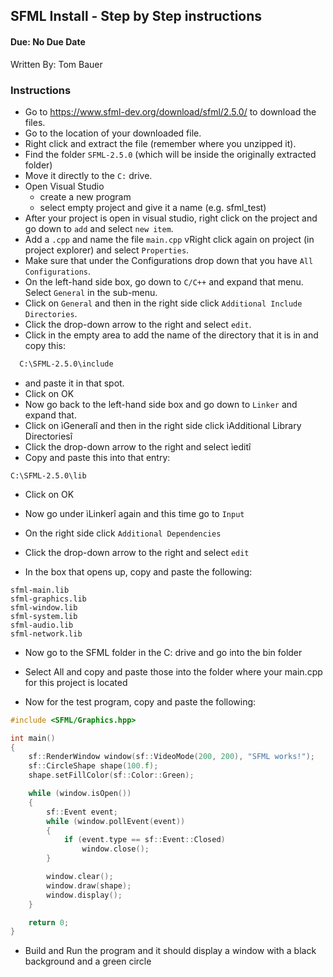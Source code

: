 ## SFML Install - Step by Step instructions
#### Due: No Due Date

Written By: Tom Bauer

### Instructions 

- Go to https://www.sfml-dev.org/download/sfml/2.5.0/ to download the files.
- Go to the location of your downloaded file.
- Right click and extract the file (remember where you unzipped it).
- Find the folder `SFML-2.5.0` (which will be inside the originally extracted folder) 
- Move it directly to the `C:` drive. 
- Open Visual Studio
  - create a new program 
  - select empty project and give it a name (e.g. sfml_test)
- After your project is open in visual studio, right click on the project and go down to `add` and select `new item`. 
- Add a `.cpp` and name the file `main.cpp`
vRight click again on project (in project explorer) and select `Properties`.
- Make sure that under the Configurations drop down that you have `All Configurations`.
- On the left-hand side box, go down to `C/C++` and expand that menu. Select `General` in the sub-menu.
- Click on `General` and then in the right side click `Additional Include Directories`.
- Click the drop-down arrow to the right and select `edit`.
- Click in the empty area to add the name of the directory that it is in and copy this:
```txt
  C:\SFML-2.5.0\include         
```
  - and paste it in that spot.
  - Click on OK
- Now go back to the left-hand side box and go down to `Linker` and expand that. 
- Click on ìGeneralî and then in the right side click ìAdditional Library Directoriesî
- Click the drop-down arrow to the right and select ìeditî
- Copy and paste this into that entry:     
```
C:\SFML-2.5.0\lib
```
- Click on OK 

- Now go under ìLinkerî again and this time go to `Input`
- On the right side click `Additional Dependencies`
- Click the drop-down arrow to the right and select `edit`
- In the box that opens up, copy and paste the following:

```
sfml-main.lib
sfml-graphics.lib
sfml-window.lib
sfml-system.lib
sfml-audio.lib
sfml-network.lib
```

- Now go to the SFML folder in the C: drive and go into the bin folder
- Select All and copy and paste those into the folder where your main.cpp for this project is located

- Now for the test program, copy and paste the following:

```cpp
#include <SFML/Graphics.hpp>

int main()
{
    sf::RenderWindow window(sf::VideoMode(200, 200), "SFML works!");
    sf::CircleShape shape(100.f);
    shape.setFillColor(sf::Color::Green);

    while (window.isOpen())
    {
        sf::Event event;
        while (window.pollEvent(event))
        {
            if (event.type == sf::Event::Closed)
                window.close();
        }

        window.clear();
        window.draw(shape);
        window.display();
    }

    return 0;
}
```

- Build and Run the program and it should display a window with a black background and a green circle


